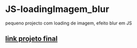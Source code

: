# JS-loadingImagem_blur
 pequeno projecto com loading de imagem, efeito blur em JS
## [link projeto final]()
